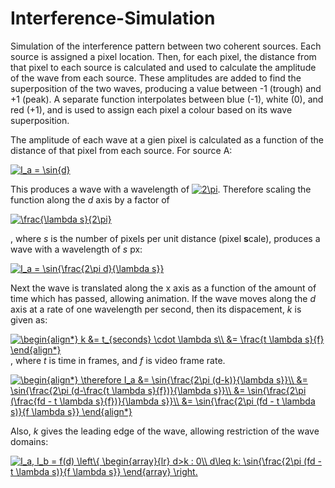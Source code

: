 # Interference-Simulation
Simulation of the interference pattern between two coherent sources. Each source is assigned a pixel location. Then, for each pixel, the distance from that pixel to each source is calculated and used to calculate the amplitude of the wave from each source. These amplitudes are added to find the superposition of the two waves, producing a value between -1 (trough) and +1 (peak). A separate function interpolates between blue (-1), white (0), and red (+1), and is used to assign each pixel a colour based on its wave superposition.

The amplitude of each wave at a gien pixel is calculated as a function of the distance of that pixel from each source. For source A:

<a href="https://www.codecogs.com/eqnedit.php?latex=I_a&space;=&space;\sin{d}" target="_blank"><img src="https://latex.codecogs.com/svg.latex?I_a&space;=&space;\sin{d}" title="I_a = \sin{d}" /></a>

This produces a wave with a wavelength of <a href="https://www.codecogs.com/eqnedit.php?latex=2\pi" target="_blank"><img src="https://latex.codecogs.com/svg.latex?2\pi" title="2\pi" /></a>. Therefore scaling the function along the *d* axis by a factor of

<a href="https://www.codecogs.com/eqnedit.php?latex=\frac{\lambda&space;s}{2\pi}" target="_blank"><img src="https://latex.codecogs.com/svg.latex?\frac{\lambda&space;s}{2\pi}" title="\frac{\lambda s}{2\pi}" /></a>

, where *s* is the number of pixels per unit distance (pixel **s**cale), produces a wave with a wavelength of *s* px:

<a href="https://www.codecogs.com/eqnedit.php?latex=I_a&space;=&space;\sin{\frac{2\pi&space;d}{\lambda&space;s}}" target="_blank"><img src="https://latex.codecogs.com/gif.latex?I_a&space;=&space;\sin{\frac{2\pi&space;d}{\lambda&space;s}}" title="I_a = \sin{\frac{2\pi d}{\lambda s}}" /></a>

Next the wave is translated along the x axis as a function of the amount of time which has passed, allowing animation. If the wave moves along the *d* axis at a rate of one wavelength per second, then its dispacement, *k* is given as:

<a href="https://www.codecogs.com/eqnedit.php?latex=\begin{align*}&space;k&space;&=&space;t_{seconds}&space;\cdot&space;\lambda&space;s\\&space;&=&space;\frac{t&space;\lambda&space;s}{f}&space;\end{align*}" target="_blank"><img src="https://latex.codecogs.com/gif.latex?\begin{align*}&space;k&space;&=&space;t_{seconds}&space;\cdot&space;\lambda&space;s\\&space;&=&space;\frac{t&space;\lambda&space;s}{f}&space;\end{align*}" title="\begin{align*} k &= t_{seconds} \cdot \lambda s\\ &= \frac{t \lambda s}{f} \end{align*}" /></a>, where *t* is time in frames, and *f* is video frame rate.

<a href="https://www.codecogs.com/eqnedit.php?latex=\begin{align*}&space;\therefore&space;I_a&space;&=&space;\sin{\frac{2\pi&space;(d-k)}{\lambda&space;s}}\\&space;&=&space;\sin{\frac{2\pi&space;(d-\frac{t&space;\lambda&space;s}{f})}{\lambda&space;s}}\\&space;&=&space;\sin{\frac{2\pi&space;(\frac{fd&space;-&space;t&space;\lambda&space;s}{f})}{\lambda&space;s}}\\&space;&=&space;\sin{\frac{2\pi&space;(fd&space;-&space;t&space;\lambda&space;s)}{f&space;\lambda&space;s}}&space;\end{align*}" target="_blank"><img src="https://latex.codecogs.com/gif.latex?\begin{align*}&space;\therefore&space;I_a&space;&=&space;\sin{\frac{2\pi&space;(d-k)}{\lambda&space;s}}\\&space;&=&space;\sin{\frac{2\pi&space;(d-\frac{t&space;\lambda&space;s}{f})}{\lambda&space;s}}\\&space;&=&space;\sin{\frac{2\pi&space;(\frac{fd&space;-&space;t&space;\lambda&space;s}{f})}{\lambda&space;s}}\\&space;&=&space;\sin{\frac{2\pi&space;(fd&space;-&space;t&space;\lambda&space;s)}{f&space;\lambda&space;s}}&space;\end{align*}" title="\begin{align*} \therefore I_a &= \sin{\frac{2\pi (d-k)}{\lambda s}}\\ &= \sin{\frac{2\pi (d-\frac{t \lambda s}{f})}{\lambda s}}\\ &= \sin{\frac{2\pi (\frac{fd - t \lambda s}{f})}{\lambda s}}\\ &= \sin{\frac{2\pi (fd - t \lambda s)}{f \lambda s}} \end{align*}" /></a>

Also, *k* gives the leading edge of the wave, allowing restriction of the wave domains:

<a href="https://www.codecogs.com/eqnedit.php?latex=I_a,&space;I_b&space;=&space;f(d)&space;\left\{&space;\begin{array}{lr}&space;d>k&space;:&space;0\\&space;d\leq&space;k:&space;\sin{\frac{2\pi&space;(fd&space;-&space;t&space;\lambda&space;s)}{f&space;\lambda&space;s}}&space;\end{array}&space;\right." target="_blank"><img src="https://latex.codecogs.com/gif.latex?I_a,&space;I_b&space;=&space;f(d)&space;\left\{&space;\begin{array}{lr}&space;d>k&space;:&space;0\\&space;d\leq&space;k:&space;\sin{\frac{2\pi&space;(fd&space;-&space;t&space;\lambda&space;s)}{f&space;\lambda&space;s}}&space;\end{array}&space;\right." title="I_a, I_b = f(d) \left\{ \begin{array}{lr} d>k : 0\\ d\leq k: \sin{\frac{2\pi (fd - t \lambda s)}{f \lambda s}} \end{array} \right." /></a>
